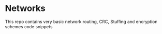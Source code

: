 # Networks
This repo contains very basic network routing, CRC, Stuffing and encryption schemes code snippets
